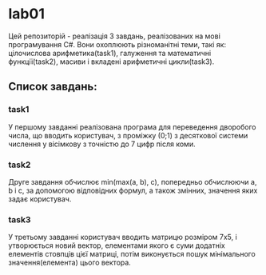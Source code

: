 # lab01

Цей репозиторій - реалізація 3 завдань, реалізованих на мові програмування C#. Вони охоплюють різноманітні теми, такі як: цілочислова арифметика(task1), галуження та математичні функції(task2), масиви і вкладені арифметичні цикли(task3).

## Список завдань:
### task1
У першому завданні реалізована програма для переведення дворобого числа, що вводить користувач, з проміжку (0;1) з десяткової системи числення у вісімкову з точністю до 7 цифр після коми.
### task2
Друге завдання обчислює min(max(a, b), c), попередньо обчислюючи a, b і c, за допомогою відповідних формул, а також змінних, значення яких задає користувач. 
### task3
У третьому завданні користувач вводить матрицю розміром 7х5, і утворюється новий вектор, елементами якого є суми додатніх елементів стовпців цієї матриці, потім виконується пошук мінімального значення(елемента) цього вектора.
